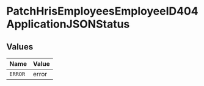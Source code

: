 # PatchHrisEmployeesEmployeeID404ApplicationJSONStatus


## Values

| Name    | Value   |
| ------- | ------- |
| `ERROR` | error   |
